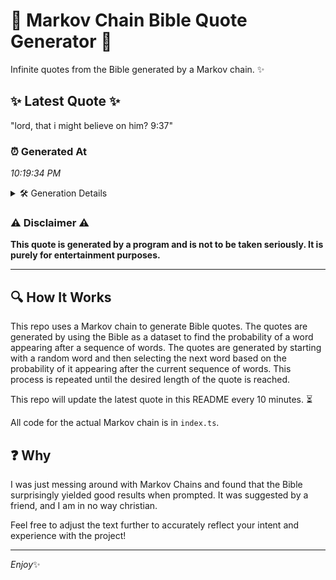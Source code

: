 # 📖 Markov Chain Bible Quote Generator 📖

Infinite quotes from the Bible generated by a Markov chain. ✨

## ✨ Latest Quote ✨
"lord, that i might believe on him? 9:37"

### ⏰ Generated At
*10:19:34 PM*

<details>
    <summary>🛠️ Generation Details</summary>
    <p>
        <strong>🌱 Seed:</strong> lord,<br>
        <strong>🔄 Iterations:</strong> 7<br>
        <strong>📜 Context History:</strong><br>[ lord, ]: that<br>[ lord,, that ]: i<br>[ lord,, that, i ]: might<br>[ lord,, that, i, might ]: believe<br>[ lord,, that, i, might, believe ]: on<br>[ lord,, that, i, might, believe, on ]: him?<br>[ that, i, might, believe, on, him? ]: 9:37<br>
    </p>
</details>

### ⚠️ Disclaimer ⚠️
**This quote is generated by a program and is not to be taken seriously. It is purely for entertainment purposes.**

---

## 🔍 How It Works

This repo uses a Markov chain to generate Bible quotes. The quotes are generated by using the Bible as a dataset to find the probability of a word appearing after a sequence of words. The quotes are generated by starting with a random word and then selecting the next word based on the probability of it appearing after the current sequence of words. This process is repeated until the desired length of the quote is reached.

This repo will update the latest quote in this README every 10 minutes. ⏳

All code for the actual Markov chain is in `index.ts`.

## ❓ Why

I was just messing around with Markov Chains and found that the Bible surprisingly yielded good results when prompted. 
It was suggested by a friend, and I am in no way christian.

Feel free to adjust the text further to accurately reflect your intent and experience with the project!

---

*Enjoy*✨
